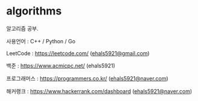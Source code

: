 # algorithms
알고리즘 공부.

사용언어 : C++ / Python / Go

LeetCode : https://leetcode.com/ (ehals5921@gmail.com)

백준 : https://www.acmicpc.net/ (ehals5921)

프로그래머스 : https://programmers.co.kr/ (ehals5921@naver.com)

해커랭크 : https://www.hackerrank.com/dashboard (ehals5921@naver.com)
